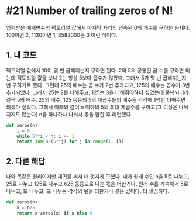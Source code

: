 # #21 Number of trailing zeros of N!

입력받은 매개변수의 팩토리얼 값에서 마지막 자리의 연속된 0의 개수를 구하는 문제다. 100이면 2, 1130이면 1, 3582000은 3 이런 식이다.

## 1. 내 코드

팩토리얼 값에서 10이 몇 번 곱해지는지 구하면 된다. 2와 5의 공통된 곱 수를 구하면 되는데 팩토리얼 값을 보니 2는 항상 5보다 곱수가 많았다. 그래서 5가 몇 번 곱해지는지만 구하기로 했다. 그런데 25의 배수는 곱 수가 2번 추가되고, 125의 배수는 곱수가 3번 추가되었다. 그래서 25는 2를 더해주고, 125는 3을 더해줘야하나 싶었는데 중복되더라. 결국 5의 배수, 25의 배수, 125 등등의 5의 제곱수들의 배수들 각각에 1씩만 더해주면 되겠다 싶었다. 그래서 아래와 같이 n 이하의 5의 최대 제곱수를 구하고(그 이상은 나눠지지도 않는다) n을 하나하나 나눠서 몫을 합한 후 리턴했다.

```python
def zeros(n):
    i = 0
    while 5**i < n: i += 1
    return sum(n/(5**j) for j in range(1, i))
```

## 2. 다른 해답

나와 똑같은 원리이지만 재귀를 써서 더 멋지게 구했다. 내가 원래 수인 n을 5로 나누고, 25로 나누고 125로 나누고 625 등등으로 나눈 몫을 더한거나, 원래 수를 계속해서 5로 나누고, 또 나누고, 또 나누는 각각의 몫을 더한거나 같은 값이다. 더 깔끔하다.

```python
def zeros(n):
    x = n/5
    return x+zeros(x) if x else 0
```
